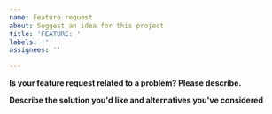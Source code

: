 ```yaml
---
name: Feature request
about: Suggest an idea for this project
title: 'FEATURE: '
labels: ''
assignees: ''

---
```


**Is your feature request related to a problem? Please describe.**
<!--
    A clear and concise description of what the problem is. Ex. I'm always frustrated when [...]
  -->

**Describe the solution you'd like and alternatives you've considered**
<!--
    A clear and concise description of what you want to happen. This may include:
    - Description of what API need to be added or changed.
    - Does this API already exist in another WebView-like product? (CEF, WebBrowser, etc.)
    - Code that shows the surface area of the API.
    - Code that shows real world scenarios, and how they would otherwise be handled.
    - Details showing the usage/consumption of the proposed new API, and alternatives (e.g. not having this API).
    - Any other context or screenshots about the feature request here.
  -->
